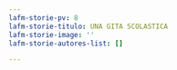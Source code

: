 ```yaml
---
lafm-storie-pv: 8
lafm-storie-titulo: UNA GITA SCOLASTICA
lafm-storie-image: ''
lafm-storie-autores-list: []

---
```

